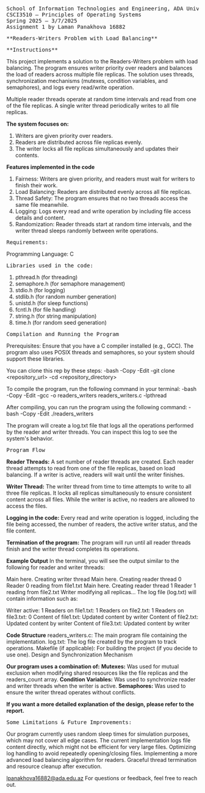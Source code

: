 <pre>
School of Information Technologies and Engineering, ADA University
CSCI3510 – Principles of Operating Systems 
Spring 2025 – 3/7/2025
Assignment 1 by Laman Panakhova 16882
</pre>

<pre>
**Readers-Writers Problem with Load Balancing**
</pre>

<pre>
**Instructions**
</pre>


This project implements a solution to the Readers-Writers problem with load balancing. 
The program ensures writer priority over readers and balances the load of readers across multiple file replicas. 
The solution uses threads, synchronization mechanisms (mutexes, condition variables, and semaphores), and logs every read/write operation.

Multiple reader threads operate at random time intervals and read from one of the file replicas.
A single writer thread periodically writes to all file replicas.

**The system focuses on:**
1. Writers are given priority over readers.
2. Readers are distributed across file replicas evenly.
3. The writer locks all file replicas simultaneously and updates their contents.

**Features implemented in the code**
1. Fairness: Writers are given priority, and readers must wait for writers to finish their work.
2. Load Balancing: Readers are distributed evenly across all file replicas.
3. Thread Safety: The program ensures that no two threads access the same file meanwhile.
4. Logging: Logs every read and write operation by including file access details and content.
5. Randomization: Reader threads start at random time intervals, and the writer thread sleeps randomly between write operations.

<pre>
Requirements:
</pre>
Programming Language: C

<pre>
Libraries used in the code:
</pre>
1. pthread.h (for threading)
2. semaphore.h (for semaphore management)
3. stdio.h (for logging)
4. stdlib.h (for random number generation)
5. unistd.h (for sleep functions)
6. fcntl.h (for file handling)
7. string.h (for string manipulation)
8. time.h (for random seed generation)

<pre>
Compilation and Running the Program
</pre>

Prerequisites:
Ensure that you have a C compiler installed (e.g., GCC). 
The program also uses POSIX threads and semaphores, so your system should support these libraries.

You can clone this rep by these steps:
-bash
-Copy
-Edit
-git clone <repository_url>
-cd <repository_directory>

To compile the program, run the following command in your terminal:
-bash
-Copy
-Edit
-gcc -o readers_writers readers_writers.c -lpthread

After compiling, you can run the program using the following command:
-bash
-Copy
-Edit
./readers_writers

The program will create a log.txt file that logs all the operations performed by the reader and writer threads. 
You can inspect this log to see the system's behavior.

<pre>
Program Flow
</pre>

**Reader Threads:**
A set number of reader threads are created.
Each reader thread attempts to read from one of the file replicas, based on load balancing.
If a writer is active, readers will wait until the writer finishes.

**Writer Thread:**
The writer thread from time to time attempts to write to all three file replicas.
It locks all replicas simultaneously to ensure consistent content across all files.
While the writer is active, no readers are allowed to access the files.

**Logging in the code:**
Every read and write operation is logged, including the file being accessed, the number of readers, the active writer status, and the file content.

**Termination of the program:**
The program will run until all reader threads finish and the writer thread completes its operations.

**Example Output**
In the terminal, you will see the output similar to the following for reader and writer threads:

Main here. Creating writer thread
Main here. Creating reader thread 0
Reader 0 reading from file1.txt
Main here. Creating reader thread 1
Reader 1 reading from file2.txt
Writer modifying all replicas...
The log file (log.txt) will contain information such as:

Writer active: 1
Readers on file1.txt: 1
Readers on file2.txt: 1
Readers on file3.txt: 0
Content of file1.txt: Updated content by writer
Content of file2.txt: Updated content by writer
Content of file3.txt: Updated content by writer

**Code Structure**
readers_writers.c: The main program file containing the implementation.
log.txt: The log file created by the program to track operations.
Makefile (if applicable): For building the project (if you decide to use one).
Design and Synchronization Mechanism

**Our program uses a combination of:**
**Mutexes:** Was used for mutual exclusion when modifying shared resources like the file replicas and the readers_count array.
**Condition Variables:** Was used to synchronize reader and writer threads when the writer is active.
**Semaphores:** Was used to ensure the writer thread operates without conflicts.

**If you want a more detailed explanation of the design, please refer to the report.**
<pre>
Some Limitations & Future Improvements:
</pre>
Our program currently uses random sleep times for simulation purposes, which may not cover all edge cases.
The current implementation logs file content directly, which might not be efficient for very large files.
Optimizing log handling to avoid repeatedly opening/closing files.
Implementing a more advanced load balancing algorithm for readers.
Graceful thread termination and resource cleanup after execution.

lpanakhova16882@ada.edu.az
For questions or feedback, feel free to reach out.
